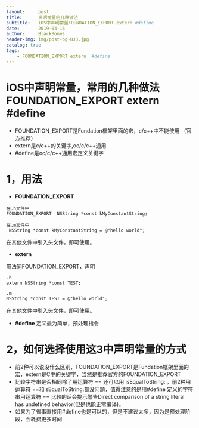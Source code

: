```yaml
---
layout:     post
title:      声明常量的几种做法
subtitle:   iOS中声明常量FOUNDATION_EXPORT extern #define
date:       2019-04-16
author:     BlackBones
header-img: img/post-bg-BJJ.jpg
catalog: true
tags:
    - FOUNDATION_EXPORT extern  #define
---
```


# iOS中声明常量，常用的几种做法 FOUNDATION_EXPORT extern #define

* FOUNDATION_EXPORT是Fundation框架里面的宏，c/c++中不能使用 （官方推荐）
* extern是c/c++的关键字,oc/c/c++通用
* #define是oc/c/c++通用宏定义关键字

# 1，用法
* **FOUNDATION_EXPORT**


```
在.h文件中
FOUNDATION_EXPORT  NSString *const kMyConstantString;
```

```
在.m文件中
 NSString *const kMyConstantString = @"hello world";
```
 
 在其他文件中引入头文件，即可使用。

* **extern**

用法同FOUNDATION_EXPORT，声明

```
.h
extern NSString *const TEST;
```

```
.m
NSString *const TEST = @"hello world";
```

在其他文件中引入头文件，即可使用。

* **#define**
定义最为简单，预处理指令

# 2，如何选择使用这3中声明常量的方式
* 前2种可以说没什么区别，FOUNDATION_EXPORT是Fundation框架里面的宏，extern是C中的关键字，当然是推荐官方的FOUNDATION_EXPORT
* 比较字符串是否相同除了用运算符 == 还可以用 isEqualToString: ，前2种用运算符 ==和isEqualToString:都没问题，值得注意的是用#define 定义的字符串用运算符 == 比较的话会提示警告Direct comparison of a string literal has undefined behavior(但是也能正常编译)。
* 如果为了省事直接用#define也是可以的，但是不建议太多，因为是预处理阶段，会耗费更多时间




